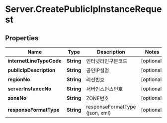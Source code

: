 # Server.CreatePublicIpInstanceRequest

## Properties
Name | Type | Description | Notes
------------ | ------------- | ------------- | -------------
**internetLineTypeCode** | **String** | 인터넷라인구분코드 | [optional] 
**publicIpDescription** | **String** | 공인IP설명 | [optional] 
**regionNo** | **String** | 리전번호 | [optional] 
**serverInstanceNo** | **String** | 서버인스턴스번호 | [optional] 
**zoneNo** | **String** | ZONE번호 | [optional] 
**responseFormatType** | **String** | responseFormatType {json, xml} | [optional] 


